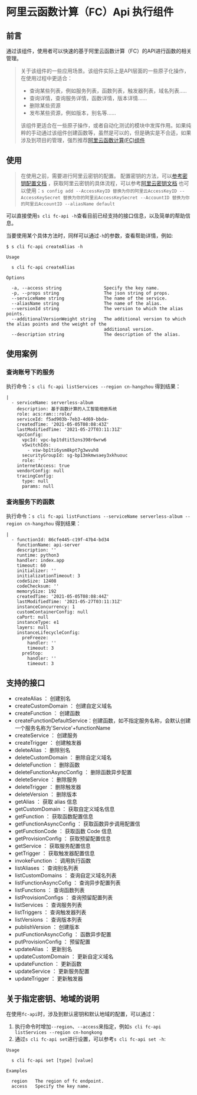 # 阿里云函数计算（FC）Api 执行组件

## 前言

通过该组件，使用者可以快速的基于阿里云函数计算（FC）的API进行函数的相关管理。

> 关于该组件的一些应用场景。该组件实际上是API层面的一些原子化操作，在使用过程中更适合：
> - 查询某些列表，例如服务列表，函数列表，触发器列表，域名列表.....
> - 查询详情，查询服务详情，函数详情，版本详情......
> - 删除某些资源
> - 发布某些资源，例如版本，别名等......      
> 
> 该组件更适合在一些原子操作，或者自动化测试的模块中发挥作用。如果纯粹的手动通过该组件创建函数等，虽然是可以的，但是确实是不合适，如果涉及到项目的管理，强烈推荐[阿里云函数计算(FC)组件](https://github.com/devsapp/fc)

## 使用

> 在使用之前，需要进行阿里云密钥的配置。
> 配置密钥的方法，可以[参考密钥配置文档](http://www.serverless-devs.com/docs/command#config%E6%8C%87%E4%BB%A4) ，获取阿里云密钥的具体流程，可以参考[阿里云密钥文档](http://www.serverless-devs.com/docs/provider-config/alibabacloud)
> 也可以使用：`s config add --AccessKeyID 替换为你的阿里云AccessKeyID --AccessKeySecret 替换为你的阿里云AccessKeySecret --AccountID 替换为你的阿里云AccountID --aliasName default`

可以直接使用`s cli fc-api -h`查看目前已经支持的接口信息，以及简单的帮助信息。

当要使用某个具体方法时，同样可以通过`-h`的参数，查看帮助详情，例如:

```
$ s cli fc-api createAlias -h

Usage

  s cli fc-api createAlias 

Options

  -a, --access string                Specify the key name.                                                         
  -p, --props string                 The json string of props.                                                     
  --serviceName string               The name of the service.                                                      
  --aliasName string                 The name of the alias.                                                        
  --versionId string                 The version to which the alias points.                                        
  --additionalVersionWeight string   The additional version to which the alias points and the weight of the        
                                     additional version.                                                           
  --description string               The description of the alias.                                                 

```

## 使用案例

### 查询账号下的服务

执行命令：`s cli fc-api listServices --region cn-hangzhou`
得到结果：
```
|
  - serviceName: serverless-album
    description: 基于函数计算的人工智能相册系统
    role: acs:ram:::role/
    serviceId: f5ad903b-7eb3-4d69-bbda-
    createdTime: '2021-05-05T08:08:43Z'
    lastModifiedTime: '2021-05-27T03:11:31Z'
    vpcConfig:
      vpcId: vpc-bp1tdtit5zns398r6wrw6
      vSwitchIds:
        - vsw-bp1ti6ysm8kpt7g3wvuh8
      securityGroupId: sg-bp13mkmwsaey3xkhuouc
      role: ''
    internetAccess: true
    vendorConfig: null
    tracingConfig:
      type: null
      params: null
```

### 查询服务下的函数

执行命令：`s cli fc-api listFunctions --serviceName serverless-album --region cn-hangzhou`
得到结果：
```
|
  - functionId: 86cfe445-c19f-47b4-bd34
    functionName: api-server
    description: ''
    runtime: python3
    handler: index.app
    timeout: 60
    initializer: ''
    initializationTimeout: 3
    codeSize: 12408
    codeChecksum: ''
    memorySize: 192
    createdTime: '2021-05-05T08:08:44Z'
    lastModifiedTime: '2021-05-27T03:11:31Z'
    instanceConcurrency: 1
    customContainerConfig: null
    caPort: null
    instanceType: e1
    layers: null
    instanceLifecycleConfig:
      preFreeze:
        handler: ''
        timeout: 3
      preStop:
        handler: ''
        timeout: 3
```

## 支持的接口
- createAlias         ： 创建别名
- createCustomDomain  ： 创建自定义域名
- createFunction      ： 创建函数
- createFunctionDefaultService：创建函数，如不指定服务名称，会默认创建一个服务名称为'Service'+functionName
- createService       ： 创建服务
- createTrigger       ： 创建触发器
- deleteAlias         ： 删除别名
- deleteCustomDomain  ： 删除自定义域名
- deleteFunction      ： 删除函数  
- deleteFunctionAsyncConfig ： 删除函数异步配置
- deleteService       ： 删除服务
- deleteTrigger       ： 删除触发器
- deleteVersion       ： 删除版本
- getAlias            ： 获取 alias 信息
- getCustomDomain     ： 获取自定义域名信息
- getFunction         ： 获取函数配置信息
- getFunctionAsyncConfig ： 获取函数异步调用配置信
- getFunctionCode     ： 获取函数 Code 信息
- getProvisionConfig  ： 获取预留配置信息
- getService          ： 获取服务配置信息 
- getTrigger          ： 获取触发器配置信息
- invokeFunction      ： 调用执行函数        
- listAliases         ： 查询别名列表  
- listCustomDomains   ： 查询自定义域名列表
- listFunctionAsyncCofig ： 查询异步配置列表
- listFunctions       ： 查询函数列表
- listProvisionConfigs ： 查询预留配置列表
- listServices        ： 查询服务列表
- listTriggers        ： 查询触发器列表
- listVersions        ： 查询版本列表
- publishVersion      ： 创建版本
- putFunctionAsyncCofig ： 函数异步配置
- putProvisionConfig  ： 预留配置            
- updateAlias         ： 更新别名 
- updateCustomDomain  ： 更新自定义域名
- updateFunction      ： 更新函数 
- updateService       ： 更新服务配置
- updateTrigger       ： 更新触发器

## 关于指定密钥、地域的说明

在使用`fc-api`时，涉及到默认密钥和默认地域的配置，可以通过：
1. 执行命令时增加`--region`、`--access`来指定，例如`s cli fc-api listServices --region cn-hongkong`
2. 通过`s cli fc-api set`进行设置，可以参考`s cli fc-api set -h`:
```
Usage

  s cli fc-api set [type] [value] 

Examples

  region   The region of fc endpoint. 
  access   Specify the key name.
```